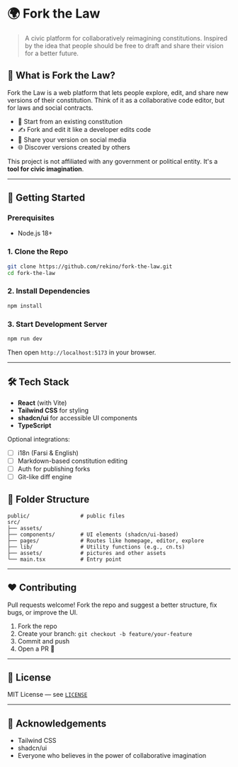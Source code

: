 # 🌍 Fork the Law

> A civic platform for collaboratively reimagining constitutions. Inspired by the idea that people should be free to draft and share their vision for a better future.

## 🧠 What is Fork the Law?

Fork the Law is a web platform that lets people explore, edit, and share new versions of their constitution. Think of it as a collaborative code editor, but for laws and social contracts.

* 📜 Start from an existing constitution
* ✍️ Fork and edit it like a developer edits code
* 🔗 Share your version on social media
* 🌐 Discover versions created by others

This project is not affiliated with any government or political entity. It's a **tool for civic imagination**.

---

## 🚀 Getting Started

### Prerequisites

* Node.js 18+

### 1. Clone the Repo

```bash
git clone https://github.com/rekino/fork-the-law.git
cd fork-the-law
```

### 2. Install Dependencies

```bash
npm install
```

### 3. Start Development Server

```bash
npm run dev
```

Then open `http://localhost:5173` in your browser.

---

## 🛠️ Tech Stack

* **React** (with Vite)
* **Tailwind CSS** for styling
* **shadcn/ui** for accessible UI components
* **TypeScript**

Optional integrations:

* [ ] i18n (Farsi & English)
* [ ] Markdown-based constitution editing
* [ ] Auth for publishing forks
* [ ] Git-like diff engine

## 📁 Folder Structure

```
public/                # public files
src/
├── assets/
├── components/        # UI elements (shadcn/ui-based)
├── pages/             # Routes like homepage, editor, explore
├── lib/               # Utility functions (e.g., cn.ts)
├── assets/            # pictures and other assets
└── main.tsx           # Entry point
```

---

## ❤️ Contributing

Pull requests welcome! Fork the repo and suggest a better structure, fix bugs, or improve the UI.

1. Fork the repo
2. Create your branch: `git checkout -b feature/your-feature`
3. Commit and push
4. Open a PR 🚀

---

## 📜 License

MIT License — see [`LICENSE`](./LICENSE)

---

## 🙏 Acknowledgements

* Tailwind CSS
* shadcn/ui
* Everyone who believes in the power of collaborative imagination

